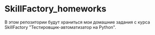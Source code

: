 # SkillFactory_homeworks
В этом репозитории будут храниться мои домашние задания с курса SkillFactory "Тестировщик-автоматизатор на Python".
